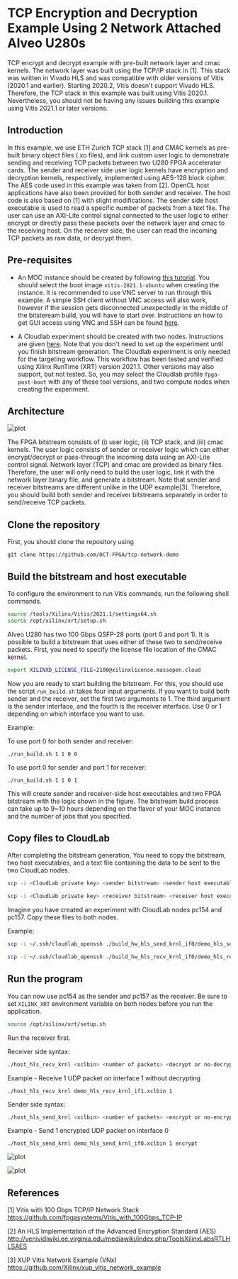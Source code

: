# TCP Encryption and Decryption Example Using 2 Network Attached Alveo U280s

TCP encrypt and decrypt example with pre-built network layer and cmac kernels. The network layer was built using the TCP/IP stack in [1]. This stack was written in Vivado HLS and was compatible with older versions of Vitis (2020.1 and earlier). Starting 2020.2, Vitis doesn't support Vivado HLS. Therefore, the TCP stack in this example was built using Vitis 2020.1. Nevertheless, you should not be having any issues building this example using Vitis 2021.1 or later versions.

## Introduction

In this example, we use ETH Zurich TCP stack [1] and CMAC kernels as pre-built binary object files (.xo files), and link custom user logic to demonstrate sending and receiving TCP packets between two U280 FPGA accelerator cards. The sender and receiver side user logic kernels have encryption and decryption kernels, respectively, implemented using AES-128 block cipher. The AES code used in this example was taken from [2]. OpenCL host applications have also been provided for both sender and receiver. The host code is also based on [1] with slight modifications. The sender side host executable is used to read a specific number of packets from a text file. The user can use an AXI-Lite control signal connected to the user logic to either encrypt or directly pass these packets over the network layer and cmac to the receiving host. On the receiver side, the user can read the incoming TCP packets as raw data, or decrypt them.   

## Pre-requisites

- An MOC instance should be created by following [this tutorial](https://github.com/OCT-FPGA/oct-tutorials/blob/master/mocsetup/instancesetup.md). You should select the boot image ```vitis-2021.1-ubuntu``` when creating the instance.  It is recommended to use VNC server to run through this example. A simple SSH client without VNC access will also work, however if the session gets disconnected unexpectedly in the middle of the bitsteream build, you will have to start over. Instructions on how to get GUI access using VNC and SSH can be found [here](https://github.com/OCT-FPGA/oct-tutorials/blob/master/vncsshsetup/README.md).

- A Cloudlab experiment should be created with two nodes. Instructions are given [here](https://github.com/OCT-FPGA/oct-tutorials/tree/master/cloudlab-setup). Note that you don't need to set up the experiment until you finish bitstream generation. The Cloudlab experiment is only needed for the targeting workflow. This workflow has been tested and verified using Xilinx RunTime (XRT) version 2021.1. Other versions may also support, but not tested. So, you may select the Cloudlab profile ```fpga-post-boot``` with any of these tool versions, and two compute nodes when creating the experiment.  

## Architecture

![plot](images/demo.jpg)

The FPGA bitstream consists of (i) user logic, (ii) TCP stack, and (iii) cmac kernels. The user logic consists of sender or receiver logic which can either encrypt/decrypt or pass-through the incoming data using an AXI-Lite control signal. Network layer (TCP) and cmac are provided as binary files. Therefore, the user will only need to build the user logic, link it with the network layer binary file, and generate a bitstream. Note that sender and receiver bitstreams are different unlike in the UDP example[3]. Therefore, you should build both sender and receiver bitstreams separately in order to send/receive TCP packets.   


## Clone the repository

First, you should clone the repository using

```git clone https://github.com/OCT-FPGA/tcp-network-demo```

## Build the bitstream and host executable

To configure the environment to run Vitis commands, run the following shell commands.

```bash
source /tools/Xilinx/Vitis/2021.1/settings64.sh
source /opt/xilinx/xrt/setup.sh
```

Alveo U280 has two 100 Gbps QSFP-28 ports (port 0 and port 1). It is possible to build a bitstream that uses either of these two to send/receive packets. First, you need to specify the license file location of the CMAC kernel. 

```bash
export XILINXD_LICENSE_FILE=2100@xilinxlicense.massopen.cloud
```

Now you are ready to start building the bitstream. For this, you should use the script ```run_build.sh``` takes four input arguments. If you want to build both sender and the receiver, set the first two arguments to 1. The third argument is the sender interface, and the fourth is the receiver interface. Use 0 or 1 depending on which interface you want to use.

Example: 

To use port 0 for both sender and receiver:

```./run_build.sh 1 1 0 0```

To use port 0 for sender and port 1 for receiver:

```./run_build.sh 1 1 0 1```


This will create sender and receiver-side host executables and two FPGA bitstream with the logic shown in the figure. The bitstream build process can take up to 9~10 hours depending on the flavor of your MOC instance and the number of jobs that you specified.  

## Copy files to CloudLab

After completing the bitstream generation, You need to copy the bitstream, two host executables, and a text file containing the data to be sent to the two CloudLab nodes.

```bash
scp -i <CloudLab private key> <sender bitstream> <sender host executable> <text file> <user name>@<sender CloudLab node IP>:<destination directory>
```

```bash
scp -i <CloudLab private key> <receiver bitstream> <receiver host executable> <user name>@<receiver CloudLab node IP>:<destination directory>
```


Imagine you have created an experiment with CloudLab nodes pc154 and pc157. Copy these files to both nodes.

Example:

```bash
scp -i ~/.ssh/cloudlab_openssh ./build_hw_hls_send_krnl_if0/demo_hls_send_krnl_if0.xclbin ./host/build_sw_hls_send_krnl/host_hls_send_krnl ./host/alice29.txt suranga@pc154.cloudlab.umass.edu:~
```

```bash
scp -i ~/.ssh/cloudlab_openssh ./build_hw_hls_recv_krnl_if0/demo_hls_recv_krnl_if0.xclbin ./host/build_sw_hls_recv_krnl/host_hls_recv_krnl suranga@pc157.cloudlab.umass.edu:~
```

## Run the program

You can now use pc154 as the sender and pc157 as the receiver. Be sure to set ```XILINX_XRT``` environment variable on both nodes before you run the application.

```bash
source /opt/xilinx/xrt/setup.sh
```

Run the receiver first.

Receiver side syntax:

```bash
./host_hls_recv_krnl <xclbin> <number of packets> <decrypt or no-decrypt (optional)> <receiver IP (optional)> 
```

Example - Receive 1 UDP packet on interface 1 without decrypting

```
./host_hls_recv_krnl demo_hls_recv_krnl_if1.xclbin 1
```

Sender side syntax:

```bash
./host_hls_send_krnl <xclbin> <number of packets> <encrypt or no-encrypt (optional)> <sender IP (optional)> <receiver IP (optional)> 
```

Example - Send 1 encrypted UDP packet on interface 0

```
./host_hls_send_krnl demo_hls_send_krnl_if0.xclbin 1 encrypt
```

![plot](images/sender.png)

![plot](images/receiver.png)

## References


[1] Vitis with 100 Gbps TCP/IP Network Stack https://github.com/fpgasystems/Vitis_with_100Gbps_TCP-IP

[2] An HLS Implementation of the Advanced Encryption Standard (AES) http://venividiwiki.ee.virginia.edu/mediawiki/index.php/ToolsXilinxLabsRTLHLSAES

[3] XUP Vitis Network Example (VNx) https://github.com/Xilinx/xup_vitis_network_example

